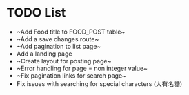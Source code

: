 # TODO List
* ~Add Food title to FOOD_POST table~
* ~Add a save changes route~
* ~Add pagination to list page~
* Add a landing page
* ~Create layout for posting page~
* ~Error handling for page = non integer value~
* ~Fix pagination links for search page~
* Fix issues with searching for special characters (大有名糖)